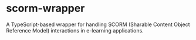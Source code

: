 # scorm-wrapper
A TypeScript-based wrapper for handling SCORM (Sharable Content Object Reference Model) interactions in e-learning applications.
